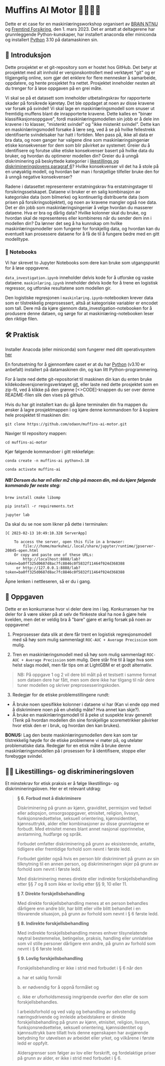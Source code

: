 # Muffins AI Motor 🧁🤖🚗💥

Dette er et case for en maskinlæringsworkshop organisert av [BRAIN NTNU](https://brainntnu.no/) og [Fremtind Forsikring](https://www.linkedin.com/company/fremtind), den 1. mars 2023. Det er antatt at deltagerene har grunnleggende Python-kunskaper, har installert anaconda eller miniconda og installert [Python](https://www.python.org/downloads/) 3.10 på datamaskinen sin.

## 🤔 Introduksjon

Dette prosjektet er et git-repository som er hostet hos GitHub. Det betyr at prosjektet med alt innhold er versjonskontrollert med verktøyet "git" og er tilgjengelig online, som gjør det enklere for flere mennesker å samarbeide, oppdatere, og hente prosjektet fra nettet. Prosjektet inneholder nesten alt du trenger for å løse oppgaven på en grei måte.

Vi skal se på et datasett som inneholder utbetalingskrav for rapporterte skader på forsikrede kjøretøy. Det ble oppdaget at noen av disse kravene var forsøk på svindel! Vi skal lage en maskinlæringsmodell som snuser ut fremtidig muffens blant de inrapporterte kravene. Dette kalles en "binær klassifikasjonsoppgave", fordi maskinlæringsmodellen sin jobb er å dele inn kravene i to klasser, "mistenkt svindel" og "ikke mistenkt svindel". Dette kan en maskinlæringsmodell forsøke å lære seg, ved å se på hvilke fellestrekk identifiserte svindelsaker har hatt i fortiden. Men pass på, ikke all data er bra data, og noen ganger har valgene dine som maskinlæringsingeniør etiske konsekvenser for dem som blir påvirket av systemet: Greier du å identifisere og forutse ulike etiske konsekvenser basert på hvilke data du bruker, og hvordan du optimerer modellen din? Greier du å unngå diskriminering på beskyttede kategorier i [likestillings og diskrimineringslovens paragraf 6](https://lovdata.no/dokument/NL/lov/2017-06-16-51)? Hvilke konsekvenser vil det ha å stole på en unøyaktig modell, og hvordan bør man i forskjellige tilfeller bruke den for å unngå negative konsekvenser?

Radene i datasettet representerer erstatningskrav fra erstatningstager til forsikringsselskapet. Dataene vi bruker er en salig kombinasjon av kategoriske data (som bilmerke) og kontinuerlig distribuerte data (som prisen på forsikringsobjektet), og noen av kravene mangler også noe data. Det er din jobb som maskinlæringsingeniør å velge hvordan du masserer dataene. Hva er bra og dårlig data? Hvilke kolonner skal du bruke, og hvordan skal de representeres eller kombineres når du sender dem inn i modellen din? Da lønner det seg å ha kunnskap om hvilke maskinlæringsmodeller som fungerer for forskjellig data, og hvordan kan du eventuelt kan prosessere dataene for å få de til å fungere bedre med en gitt modelltype.

### 📓 Notebooks

Vi har skrevet to Jupyter Notebooks som dere kan bruke som utgangspunkt for å løse oppgavene.

`data_investigation.ipynb` inneholder delvis kode for å utforske og vaske dataene.
`maskinlæring.ipynb` inneholder delvis kode for å trene en logistisk regressor, og utforske resultatene som modellen gir.

Den logistiske regresjonen i `maskinlæring.ipynb`-notebooken krever data som er tilstrekkelig preprosessert, altså at kategoriske variabler er encodet som tall. Dere må da kjøre gjennom data_investigation-notebooken for å produsere denne dataen, og sørge for at maskinlæring-notebooken leser den riktige filen.

## 🛠️ Praktisk 

Installer Anacoda (eller miniconda) som fungerer med ditt operativsystem [her](https://docs.conda.io/projects/conda/en/latest/user-guide/install/index.html) 

En forutsetning for å gjennomføre caset er at du har [Python](https://www.python.org/) (v3.10 er anbefalt) installert på datamaskinen din, og kan litt Python-programmering.

For å laste ned dette git-repositoriet til maskinen din kan du enten bruke kildekodeversjoneringsverktøyet [git](https://git-scm.com/), eller laste ned dette prosjektet som en zip-fil, ved å klikke på den grønne [<>CODE]-knappen du ser over denne README-filen slik den vises på github.

Hvis du har git installert kan du gå åpne terminalen din fra mappen du ønsker å lagre prosjektmappen i og kjøre denne kommandoen for å kopiere hele prosjektet til maskinen din:


```
git clone https://github.com/odaon/muffins-ai-motor.git
```

Naviger til repository mappen:
```
cd muffins-ai-motor
```

Kjør følgende kommandoer i gitt rekkefølge:  
```
conda create -n muffins-ai python=3.10
```
```
conda activate muffins-ai
```


##### NB! Dersom du har m1 eller m2 chip på macen din, må du kjøre følgende kommando før neste steg:

`brew install cmake libomp`


```
pip install -r requirements.txt
```
```
jupyter lab
```

Da skal du se noe som likner på dette i terminalen:
```console
[C 2023-02-13 10:49:10.328 ServerApp] 
    
    To access the server, open this file in a browser:
        file:///home/markuhei/.local/share/jupyter/runtime/jpserver-20845-open.html
    Or copy and paste one of these URLs:
        http://localhost:8888/lab?token=ba0ff325d0687d8ac7fc8846c0f5832f11464f924d368388
     or http://127.0.0.1:8888/lab?token=ba0ff325d0687d8ac7fc8846c0f5832f11464f924d368388

```

Åpne lenken i nettleseren, så er du i gang.

## 📝 Oppgaven

Dette er en konkurranse hvor vi deler dere inn i lag. Konkurransen har tre deler for å være sikker på at selv de flinkeste skal ha noe å gjøre hele kvelden, men det er veldig bra å "bare" gjøre et ærlig forsøk på noen av oppgavene!

1. Preprosesser data slik at dere får trent en logistisk regresjonsmodell med så høy som mulig sammenlagt `ROC-AUC + Average Precission` som mulig.

2. Tren en maskinlæringsmodell med så høy som mulig sammenlagt `ROC-AUC + Average Precission` som mulig. Dere står frie til å lage hva som helst slags modell, men får tips om at LightGBM er et godt alternativ.

> NB: På oppgave 1 og 2 vil dere bli målt på et testsett i samme format som dataen dere har fått, men som dere ikke har tilgang til når dere tuner modellen og skriver preprosesseringskoden.

3. Redegjør for de etiske problemstillingene rundt:
- Å bruke noen spesifikke kolonner i dataene vi har (Kan vi ende opp med å diskriminere noen på en uheldig måte? Hva annet kan skje?).
- Å bruke en maskinlæringsmodell til å peke ut suspekte krav generelt (Tenk på hvordan modellen din sine forskjellige scoremetrikker påvirker hvor etisk den er i bruk, og hvordan den kan brukes).

**BONUS:** Lag den beste maskinlæringsmodellen dere kan som tar tilstrekkelig høyde for de etiske problemene vi møter på, og utelater problematiske data. Redegjør for en etisk måte å bruke denne maskinlæringsmodellen på i prosessen for å identifisere, stoppe eller forebygge svindel.

## 🧑‍⚖️ Likestillings- og diskrimineringsloven

Et minstekrav for etisk praksis er å følge likestillings- og diskrimineringsloven. Her er et relevant utdrag:
>
>**§ 6. Forbud mot å diskriminere**
>
>Diskriminering på grunn av kjønn, graviditet, permisjon ved fødsel eller adopsjon, omsorgsoppgaver, etnisitet, religion, livssyn, funksjonsnedsettelse, seksuell orientering, kjønnsidentitet, kjønnsuttrykk, alder eller kombinasjoner av disse grunnlagene er forbudt. Med etnisitet menes blant annet nasjonal opprinnelse, avstamning, hudfarge og språk.
>
>Forbudet omfatter diskriminering på grunn av eksisterende, antatte, tidligere eller fremtidige forhold som nevnt i første ledd.
>
>Forbudet gjelder også hvis en person blir diskriminert på grunn av sin tilknytning til en annen person, og diskrimineringen skjer på grunn av forhold som nevnt i første ledd.
>
>Med diskriminering menes direkte eller indirekte forskjellsbehandling etter §§ 7 og 8 som ikke er lovlig etter §§ 9, 10 eller 11.
>
>
>**§ 7. Direkte forskjellsbehandling**
>
>Med direkte forskjellsbehandling menes at en person behandles dårligere enn andre blir, har blitt eller ville blitt behandlet i en tilsvarende situasjon, på grunn av forhold som nevnt i § 6 første ledd.
>
>
>**§ 8. Indirekte forskjellsbehandling**
>
>Med indirekte forskjellsbehandling menes enhver tilsynelatende nøytral bestemmelse, betingelse, praksis, handling eller unnlatelse som vil stille personer dårligere enn andre, på grunn av forhold som nevnt i § 6 første ledd.
>
>
>**§ 9. Lovlig forskjellsbehandling**
>
>Forskjellsbehandling er ikke i strid med forbudet i § 6 når den
> 
>a.	har et saklig formål
> 
>b.	er nødvendig for å oppnå formålet og
> 
>c.	ikke er uforholdsmessig inngripende overfor den eller de som forskjellsbehandles.
>
>I arbeidsforhold og ved valg og behandling av selvstendig næringsdrivende og innleide arbeidstakere er direkte forskjellsbehandling på grunn av kjønn, etnisitet, religion, livssyn, funksjonsnedsettelse, seksuell orientering, kjønnsidentitet og kjønnsuttrykk bare tillatt hvis denne egenskapen har avgjørende betydning for utøvelsen av arbeidet eller yrket, og vilkårene i første ledd er oppfylt.
>
>Aldersgrenser som følger av lov eller forskrift, og fordelaktige priser på grunn av alder, er ikke i strid med forbudet i § 6.
